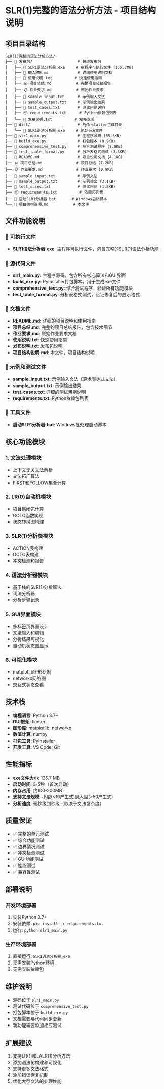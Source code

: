 # SLR(1)完整的语法分析方法 - 项目结构说明

## 项目目录结构

```
SLR(1)完整的语法分析方法/
├── 📁 发布包/                    # 最终发布包
│   ├── 🚀 SLR1语法分析器.exe     # 主程序可执行文件 (135.7MB)
│   ├── 📖 README.md             # 详细使用说明文档
│   ├── 📝 使用说明.txt          # 快速使用指南
│   ├── 📊 项目总结.md           # 完整项目总结报告
│   ├── 📋 作业要求.md           # 原始作业要求
│   ├── 📄 sample_input.txt      # 示例输入文法
│   ├── 📄 sample_output.txt     # 示例输出结果
│   ├── 🧪 test_cases.txt        # 测试用例说明
│   ├── 📦 requirements.txt      # Python依赖包列表
│   └── 📢 发布说明.txt          # 发布说明
├── 📁 dist/                     # PyInstaller生成目录
│   └── 🚀 SLR1语法分析器.exe     # 原始exe文件
├── 🐍 slr1_main.py              # 主程序源码 (55.5KB)
├── 🔧 build_exe.py              # 打包脚本 (9.9KB)
├── 🧪 comprehensive_test.py     # 综合测试程序 (8.0KB)
├── 🧪 test_table_format.py      # 分析表格式测试 (3.3KB)
├── 📖 README.md                 # 项目说明文档 (4.1KB)
├── 📊 项目总结.md               # 项目总结 (7.2KB)
├── 📋 作业要求.md               # 作业要求 (0.9KB)
├── 📄 sample_input.txt          # 示例文法
├── 📄 sample_output.txt         # 示例输出 (3.1KB)
├── 🧪 test_cases.txt            # 测试用例 (1.8KB)
├── 📦 requirements.txt          # 依赖包列表
├── 🚀 启动SLR1分析器.bat       # Windows启动脚本
└── 📝 项目结构说明.md           # 本文件
```

## 文件功能说明

### 🚀 可执行文件
- **SLR1语法分析器.exe**: 主程序可执行文件，包含完整的SLR(1)语法分析功能

### 🐍 源代码文件
- **slr1_main.py**: 主程序源码，包含所有核心算法和GUI界面
- **build_exe.py**: PyInstaller打包脚本，用于生成exe文件
- **comprehensive_test.py**: 综合测试程序，验证所有功能模块
- **test_table_format.py**: 分析表格式测试，验证修复后的显示格式

### 📖 文档文件
- **README.md**: 详细的项目说明和使用指南
- **项目总结.md**: 完整的项目总结报告，包含技术细节
- **作业要求.md**: 原始作业要求文档
- **使用说明.txt**: 快速使用指南
- **发布说明.txt**: 发布包说明
- **项目结构说明.md**: 本文件，项目结构说明

### 📄 示例和测试文件
- **sample_input.txt**: 示例输入文法（算术表达式文法）
- **sample_output.txt**: 示例输出结果
- **test_cases.txt**: 详细的测试用例说明
- **requirements.txt**: Python依赖包列表

### 🔧 工具文件
- **启动SLR1分析器.bat**: Windows批处理启动脚本

## 核心功能模块

### 1. 文法处理模块
- 上下文无关文法解析
- 文法拓广算法
- FIRST和FOLLOW集合计算

### 2. LR(0)自动机模块
- 项目集闭包计算
- GOTO函数实现
- 状态转换图构建

### 3. SLR(1)分析表模块
- ACTION表构建
- GOTO表构建
- 冲突检测和报告

### 4. 语法分析器模块
- 基于栈的SLR(1)分析算法
- 词法分析器
- 分析步骤记录

### 5. GUI界面模块
- 多标签页界面设计
- 文法输入和编辑
- 分析结果可视化
- 自动机状态图显示

### 6. 可视化模块
- matplotlib图形绘制
- networkx网络图
- 交互式状态查看

## 技术栈

- **编程语言**: Python 3.7+
- **GUI框架**: tkinter
- **图形库**: matplotlib, networkx
- **数值计算**: numpy
- **打包工具**: PyInstaller
- **开发工具**: VS Code, Git

## 性能指标

- **exe文件大小**: 135.7 MB
- **启动时间**: 3-5秒（首次启动）
- **内存占用**: 约100-200MB
- **支持文法规模**: 小型(<10产生式)到大型(>50产生式)
- **分析速度**: 毫秒级到秒级（取决于文法复杂度）

## 质量保证

- ✅ 完整的单元测试
- ✅ 综合功能测试
- ✅ 边界情况测试
- ✅ 冲突检测测试
- ✅ GUI功能测试
- ✅ 性能测试
- ✅ 兼容性测试

## 部署说明

### 开发环境部署
1. 安装Python 3.7+
2. 安装依赖: `pip install -r requirements.txt`
3. 运行: `python slr1_main.py`

### 生产环境部署
1. 直接运行: `SLR1语法分析器.exe`
2. 无需安装Python环境
3. 无需安装依赖包

## 维护说明

- 源码位于 `slr1_main.py`
- 测试代码位于 `comprehensive_test.py`
- 打包脚本位于 `build_exe.py`
- 文档需要与代码同步更新
- 新功能需要添加相应测试

## 扩展建议

1. 支持LR(1)和LALR(1)分析方法
2. 添加语法树构建和可视化
3. 支持更多文法格式
4. 添加错误恢复机制
5. 优化大型文法的处理性能
